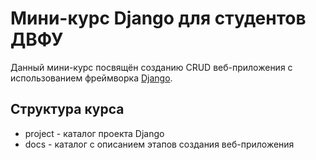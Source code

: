 # Мини-курc Django для студентов ДВФУ
Данный мини-курс посвящён созданию CRUD веб-приложения с использованием фреймворка [Django](https://www.djangoproject.com/).

## Структура курса
* project - каталог проекта Django
* docs - каталог с описанием этапов создания веб-приложения
